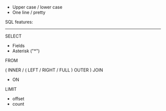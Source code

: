 * Upper case / lower case
* One line / pretty

SQL features:

---

SELECT
* Fields
* Asterisk ("*")

FROM

( INNER / ( LEFT / RIGHT / FULL ) OUTER ) JOIN
* ON

LIMIT
* offset
* count
